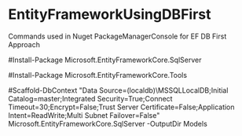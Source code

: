 # EntityFrameworkUsingDBFirst
Commands used in Nuget PackageManagerConsole for EF DB First Approach

#Install-Package Microsoft.EntityFrameworkCore.SqlServer

#Install-Package Microsoft.EntityFrameworkCore.Tools

#Scaffold-DbContext "Data Source=(localdb)\MSSQLLocalDB;Initial Catalog=master;Integrated Security=True;Connect Timeout=30;Encrypt=False;Trust Server Certificate=False;Application Intent=ReadWrite;Multi Subnet Failover=False" Microsoft.EntityFrameworkCore.SqlServer -OutputDir Models
